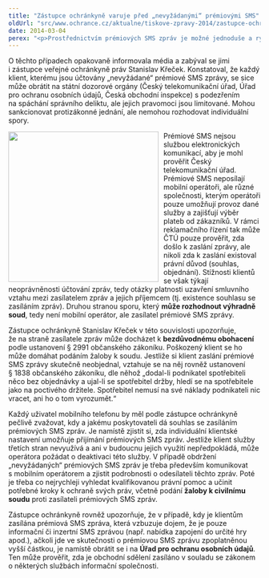 ```yaml
---
title: "Zástupce ochránkyně varuje před „nevyžádanými“ prémiovými SMS"
oldUrl: "src/www.ochrance.cz/aktualne/tiskove-zpravy-2014/zastupce-ochrankyne-varuje-pred-nevyzadanymi-premiovymi-sms"
date: 2014-03-04
perex: "<p>Prostřednictvím prémiových SMS zpráv je možné jednoduše a rychle koupit jízdenku na MHD, zaplatit za parkování, hlasovat v televizní soutěži, zakoupit si nový vyzváněcí tón apod. Někteří klienti si však stěžují, že podle vyúčtování mobilního operátora mají platit částky v řádu několika set nebo i tisíc korun za zaslání prémiových SMS zpráv, které si nevyžádali, neobjednali a neudělili ani souhlas s jejich zasíláním.</p>"
---
```


<!-- imported from the old website -->

<p>O těchto případech opakovaně informovala média a zabýval se jimi i zástupce veřejné ochránkyně práv Stanislav Křeček. Konstatoval, že každý klient, kterému jsou účtovány „nevyžádané“ prémiové SMS zprávy, se sice může obrátit na státní dozorové orgány (Český telekomunikační úřad, Úřad pro ochranu osobních údajů, Česká obchodní inspekce) s podezřením na spáchání správního deliktu, ale jejich pravomoci jsou limitované. Mohou sankcionovat protizákonné jednání, ale nemohou rozhodovat individuální spory. </p><p><img src="https://www.ochrance.cz/uploads/RTEmagicC_sms.jpg.jpg" style="FLOAT: left; PADDING-RIGHT: 10px" height="300" width="300" alt="" />Prémiové SMS nejsou službou elektronických komunikací, aby je mohl prověřit Český telekomunikační úřad. Prémiové SMS neposílají mobilní operátoři, ale různé společnosti, kterým operátoři pouze umožňují provoz dané služby a zajišťují výběr plateb od zákazníků. V rámci reklamačního řízení tak může ČTÚ pouze prověřit, zda došlo k zaslání zprávy, ale nikoli zda k zaslání existoval právní důvod (souhlas, objednání). Stížnosti klientů se však týkají neoprávněnosti účtování zpráv, tedy otázky platnosti uzavření smluvního vztahu mezi zasílatelem zpráv a jejich příjemcem (tj. existence souhlasu se zasíláním zpráv). Druhou stranou sporu, který <strong>může rozhodnout výhradně soud</strong>, tedy není mobilní operátor, ale zasílatel prémiové SMS zprávy.</p><p>Zástupce ochránkyně Stanislav Křeček v této souvislosti upozorňuje, že na straně zasílatele zpráv může docházet k <strong>bezdůvodnému obohacení</strong> podle ustanovení § 2991 občanského zákoníku. Poškozený klient se ho může domáhat podáním žaloby k soudu. Jestliže si klient zaslání prémiové SMS zprávy skutečně neobjednal, vztahuje se na něj rovněž ustanovení § 1838 občanského zákoníku, dle něhož „dodal-li podnikatel spotřebiteli něco bez objednávky a ujal-li se spotřebitel držby, hledí se na spotřebitele jako na poctivého držitele. Spotřebitel nemusí na své náklady podnikateli nic vracet, ani ho o tom vyrozumět.“</p><p>Každý uživatel mobilního telefonu by měl podle zástupce ochránkyně pečlivě zvažovat, kdy a jakému poskytovateli dá souhlas se zasíláním prémiových SMS zpráv. Je namístě zjistit si, zda individuální klientské nastavení umožňuje přijímání prémiových SMS zpráv. Jestliže klient služby třetích stran nevyužívá a ani v budoucnu jejich využití nepředpokládá, může operátora požádat o deaktivaci této služby. V případě obdržení „nevyžádaných“ prémiových SMS zpráv je třeba především komunikovat s mobilním operátorem a zjistit podrobnosti o odesílateli těchto zpráv. Poté je třeba co nejrychleji vyhledat kvalifikovanou právní pomoc a učinit potřebné kroky k ochraně svých práv, včetně podání <strong>žaloby k civilnímu soudu</strong> proti zasílateli prémiových SMS zpráv.</p><p>Zástupce ochránkyně rovněž upozorňuje, že v případě, kdy je klientům zasílána prémiová SMS zpráva, která vzbuzuje dojem, že je pouze informační či inzertní SMS zprávou (např. nabídka zapojení do určité hry apod.), ačkoli jde ve skutečnosti o prémiovou SMS zprávu zpoplatněnou vyšší částkou, je namístě obrátit se i na <strong>Úřad pro ochranu osobních údajů</strong>. Ten může prověřit, zda je obchodní sdělení zasíláno v souladu se zákonem o některých službách informační společnosti.</p>
